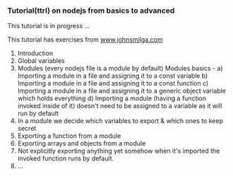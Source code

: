 ### Tutorial(ttrl) on nodejs from basics to advanced

This tutorial is in progress ...

This tutorial has exercises from www.johnsmilga.com

1. Introduction
2. Global variables
3. Modules (every nodejs file is a module by default)
   Modules basics -
   a) Importing a module in a file and assigning it to a const variable
   b) Importing a module in a file and assigning it to a const function
   c) Importing a module in a file and assigning it to a generic object variable which holds everything
   d) Importing a module (having a function invoked inside of it) doesn't need to be assigned to a variable as it will run by default
4. In a module we decide which variables to export & which ones to keep secret
5. Exporting a function from a module
6. Exporting arrays and objects from a module
7. Not explicitly exporting anything yet somehow when it's imported the invoked function runs by default.
8. ...
